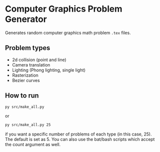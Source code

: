 # Computer Graphics Problem Generator

Generates random computer graphics math problem `.tex` files.

## Problem types
* 2d collision (point and line)
* Camera translation
* Lighting (Phong lighting, single light)
* Rasterization
* Bezier curves

## How to run

```bash
py src/make_all.py
```

or

```bash
py src/make_all.py 25
```

if you want a specific number of problems of each type (in this case, 25). The default is set as 5. You can also use the bat/bash scripts which accept the count argument as well.